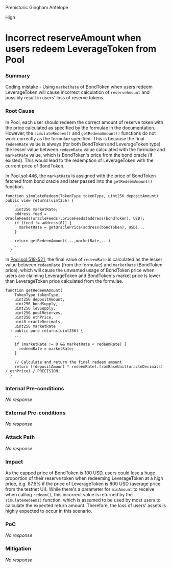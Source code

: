 Prehistoric Gingham Antelope

High

# Incorrect reserveAmount when users redeem LeverageToken from Pool

### Summary

Coding mistake - Using `marketRate` of BondToken when users redeem LeverageToken will cause incorrect calculation of `reserveAmount` and possibly result in users' loss of reserve tokens.

### Root Cause

In Pool, each user should redeem the correct amount of reserve token with the price calculated as specified by the formulae in the documentation. However, the `simulateRedeem()` and `getRedeemAmount()` functions do not work correctly as the formulae specified. This is because the final `redeemRate` value is always (for both BondToken and LeverageToken type) the lesser value between `redeemRate` value calculated with the formulae and `marketRate` value, which is BondToken's price from the bond oracle (if existed). This would lead to the redemption of LeverageToken with the current price of BondToken. 

In [Pool.sol:446](https://github.com/sherlock-audit/2024-12-plaza-finance/blob/main/plaza-evm/src/Pool.sol#L446), the `marketRate` is assigned with the price of BondToken fetched from bond oracle and later passed into the `getRedeemAmount()` function.

```solidity
function simulateRedeem(TokenType tokenType, uint256 depositAmount) public view returns(uint256) {
    ...
    uint256 marketRate;
    address feed = OracleFeeds(oracleFeeds).priceFeeds(address(bondToken), USD);
    if (feed != address(0)) {
      marketRate = getOraclePrice(address(bondToken), USD)...
    }

    return getRedeemAmount(...,marketRate,...)
    ...
  }
```

In [Pool.sol:519-521](https://github.com/sherlock-audit/2024-12-plaza-finance/blob/main/plaza-evm/src/Pool.sol#L519-L521), the final value of `redeemRate` is calculated as the lesser value between `redeemRate` (from the formulae) and `marketRate` (BondToken price), which will cause the unwanted usage of BondToken price when users are claiming LeverageToken and BondToken's market price is lower than LeverageToken price calculated from the formulae.
```solidity
function getRedeemAmount(
    TokenType tokenType,
    uint256 depositAmount,
    uint256 bondSupply,
    uint256 levSupply,
    uint256 poolReserves,
    uint256 ethPrice,
    uint8 oracleDecimals,
    uint256 marketRate
  ) public pure returns(uint256) {
    ...

    if (marketRate != 0 && marketRate < redeemRate) {
      redeemRate = marketRate;
    }
    
    // Calculate and return the final redeem amount
    return ((depositAmount * redeemRate).fromBaseUnit(oracleDecimals) / ethPrice) / PRECISION;
  }
```

### Internal Pre-conditions

_No response_

### External Pre-conditions

_No response_

### Attack Path

_No response_

### Impact

As the capped price of BondToken is 100 USD, users could lose a huge proportion of their reserve token when redeeming LeverageToken at a high price, e.g. 87.5% if the price of LeverageToken is 800 USD (average price from the testnet UI). While there's a parameter for `minAmount` to receive when calling `redeem()`, this incorrect value is returned by the `simulateRedeem()` function, which is assumed to be used by most users to calculate the expected return amount. Therefore, the loss of users' assets is highly expected to occur in this scenario.

### PoC

_No response_

### Mitigation

_No response_